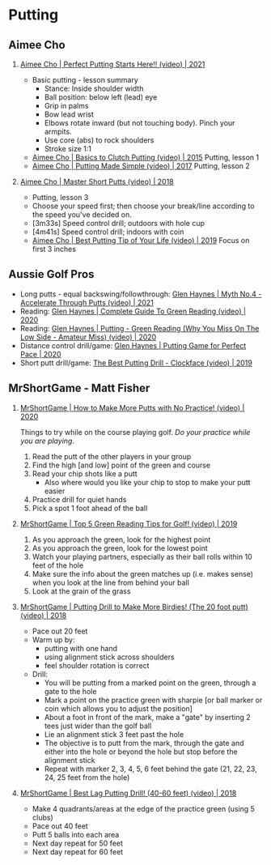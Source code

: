 # Putting

## Aimee Cho

1. [Aimee Cho | Perfect Putting Starts Here!! (video) | 2021](https://www.youtube.com/watch?v=xfz9mTZntHc&list=PL0uaI4r3925QcWIyXqdegaBR8ulbBjgfb&index=14)

   - Basic putting - lesson summary
     * Stance: Inside shoulder width
     * Ball position: below left (lead) eye
     * Grip in palms
     * Bow lead wrist
     * Elbows rotate inward (but not touching body). Pinch your armpits.
     * Use core (abs) to rock shoulders
     * Stroke size 1:1
   - [Aimee Cho | Basics to Clutch Putting (video) | 2015](https://www.youtube.com/watch?v=7bfo5sA4h8E&list=PL0uaI4r3925QcWIyXqdegaBR8ulbBjgfb&index=1)
     Putting, lesson 1
   - [Aimee Cho | Putting Made Simple (video) | 2017](https://www.youtube.com/watch?v=BVlokgkTzIs&list=PL0uaI4r3925QcWIyXqdegaBR8ulbBjgfb&index=2)
     Putting, lesson 2

1. [Aimee Cho | Master Short Putts (video) | 2018](https://www.youtube.com/watch?v=rhp62H0mKbU&list=PL0uaI4r3925QcWIyXqdegaBR8ulbBjgfb&index=3)

   - Putting, lesson 3
   - Choose your speed first; then choose your break/line according to the speed you've decided on.
   - [3m33s] Speed control drill; outdoors with hole cup
   - [4m41s] Speed control drill; indoors with coin
   - [Aimee Cho | Best Putting Tip of Your Life (video) | 2019](https://www.youtube.com/watch?v=sKRgzhBfKzo&list=PL0uaI4r3925QcWIyXqdegaBR8ulbBjgfb&index=10) Focus on first 3 inches


## Aussie Golf Pros

* Long putts - equal backswing/followthrough:
  [Glen Haynes | Myth No.4 - Accelerate Through Putts (video) | 2021](https://www.youtube.com/watch?v=wSWC3_xv8Vc)
* Reading: [Glen Haynes | Complete Guide To Green Reading (video) | 2020](https://www.youtube.com/watch?v=06bT7LGEh90)
* Reading: [Glen Haynes | Putting - Green Reading (Why You Miss On The Low Side - Amateur Miss) (video) | 2020](https://www.youtube.com/watch?v=W9C-8H2dIA4)
* Distance control drill/game: [Glen Haynes | Putting Game for Perfect Pace | 2020](https://www.youtube.com/watch?v=TrKgEFB2HEI)
* Short putt drill/game: [The Best Putting Drill - Clockface (video) | 2019](https://www.youtube.com/watch?v=VGMUaBdZE84)


## MrShortGame - Matt Fisher

1. [MrShortGame | How to Make More Putts with No Practice! (video) | 2020](https://www.youtube.com/watch?v=wcNM04zTVo0)

   Things to try while on the course playing golf. *Do your practice while you are playing*.

   1. Read the putt of the other players in your group
   1. Find the high [and low] point of the green and course
   1. Read your chip shots like a putt
      * Also where would you like your chip to stop to make your putt easier
   1. Practice drill for quiet hands
   1. Pick a spot 1 foot ahead of the ball

1. [MrShortGame | Top 5 Green Reading Tips for Golf! (video) | 2019](https://www.youtube.com/watch?v=LNfavF72bQI)

   1. As you approach the green, look for the highest point
   1. As you approach the green, look for the lowest point
   1. Watch your playing partners, especially as their ball rolls within 10 feet of the hole
   1. Make sure the info about the green matches up (i.e. makes sense) when you look at the line from behind your ball
   1. Look at the grain of the grass

1. [MrShortGame | Putting Drill to Make More Birdies! (The 20 foot putt) (video) | 2018](https://www.youtube.com/watch?v=z_PR18lvbmY)
   * Pace out 20 feet
   * Warm up by:
     + putting with one hand
     + using alignment stick across shoulders
     + feel shoulder rotation is correct
   * Drill:
     + You will be putting from a marked point on the green, through a
       gate to the hole
     + Mark a point on the practice green with sharpie [or ball marker
       or coin which allows you to adjust the position]
     + About a foot in front of the mark, make a "gate" by inserting 2
       tees just wider than the golf ball
     + Lie an alignment stick 3 feet past the hole
     + The objective is to putt from the mark, through the gate and
       either into the hole or beyond the hole but stop before the
       alignment stick
     + Repeat with marker 2, 3, 4, 5, 6 feet behind the gate (21, 22, 23, 24, 25 feet from the hole)

1. [MrShortGame | Best Lag Putting Drill! (40-60 feet) (video) | 2018](https://www.youtube.com/watch?v=x3C2z75xVyY)
   * Make 4 quadrants/areas at the edge of the practice green (using 5 clubs)
   * Pace out 40 feet
   * Putt 5 balls into each area
   * Next day repeat for 50 feet
   * Next day repeat for 60 feet


